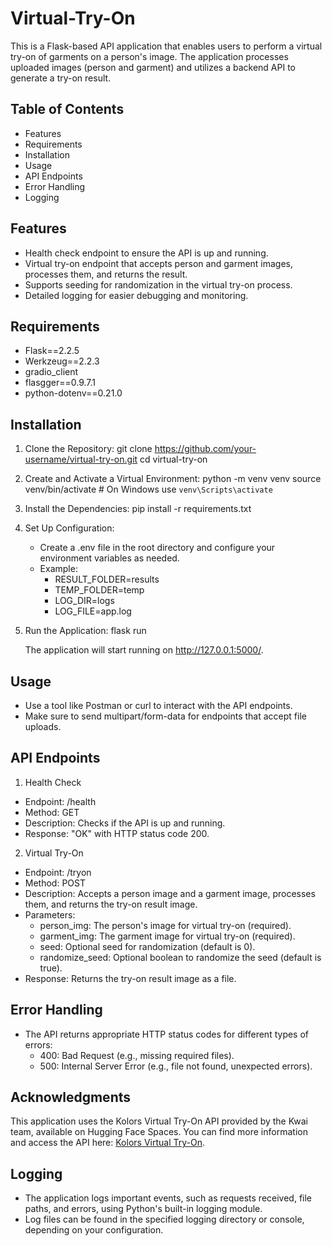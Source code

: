 # Virtual-Try-On

This is a Flask-based API application that enables users to perform a virtual try-on of garments on a person's image. The application processes uploaded images (person and garment) and utilizes a backend API to generate a try-on result.

## Table of Contents

- Features
- Requirements
- Installation
- Usage
- API Endpoints
- Error Handling
- Logging

## Features

- Health check endpoint to ensure the API is up and running.
- Virtual try-on endpoint that accepts person and garment images, processes them, and returns the result.
- Supports seeding for randomization in the virtual try-on process.
- Detailed logging for easier debugging and monitoring.

## Requirements

- Flask==2.2.5
- Werkzeug==2.2.3
- gradio_client
- flasgger==0.9.7.1
- python-dotenv==0.21.0

## Installation

1. Clone the Repository:
   git clone https://github.com/your-username/virtual-try-on.git
   cd virtual-try-on

2. Create and Activate a Virtual Environment:
   python -m venv venv
   source venv/bin/activate  # On Windows use `venv\Scripts\activate`

3. Install the Dependencies:
   pip install -r requirements.txt

4. Set Up Configuration:
   - Create a .env file in the root directory and configure your environment variables as needed.
   - Example:
       - RESULT_FOLDER=results
       - TEMP_FOLDER=temp
       - LOG_DIR=logs
       - LOG_FILE=app.log

5. Run the Application:
   flask run

   The application will start running on http://127.0.0.1:5000/.

## Usage

- Use a tool like Postman or curl to interact with the API endpoints.
- Make sure to send multipart/form-data for endpoints that accept file uploads.

## API Endpoints

1. Health Check

- Endpoint: /health
- Method: GET
- Description: Checks if the API is up and running.
- Response: "OK" with HTTP status code 200.

2. Virtual Try-On

- Endpoint: /tryon
- Method: POST
- Description: Accepts a person image and a garment image, processes them, and returns the try-on result image.
- Parameters:
  - person_img: The person's image for virtual try-on (required).
  - garment_img: The garment image for virtual try-on (required).
  - seed: Optional seed for randomization (default is 0).
  - randomize_seed: Optional boolean to randomize the seed (default is true).
- Response: Returns the try-on result image as a file.

## Error Handling

- The API returns appropriate HTTP status codes for different types of errors:
  - 400: Bad Request (e.g., missing required files).
  - 500: Internal Server Error (e.g., file not found, unexpected errors).

## Acknowledgments

This application uses the Kolors Virtual Try-On API provided by the Kwai team, available on Hugging Face Spaces. You can find more information and access the API here: [Kolors Virtual Try-On](https://huggingface.co/spaces/Kwai-Kolors/Kolors-Virtual-Try-On).

## Logging

- The application logs important events, such as requests received, file paths, and errors, using Python's built-in logging module.
- Log files can be found in the specified logging directory or console, depending on your configuration.
